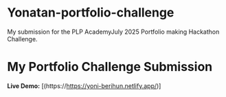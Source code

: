 # Yonatan-portfolio-challenge
My submission for the PLP AcademyJuly 2025 Portfolio making Hackathon Challenge.
# My Portfolio Challenge Submission

**Live Demo:** [(https://https://yoni-berihun.netlify.app/)]